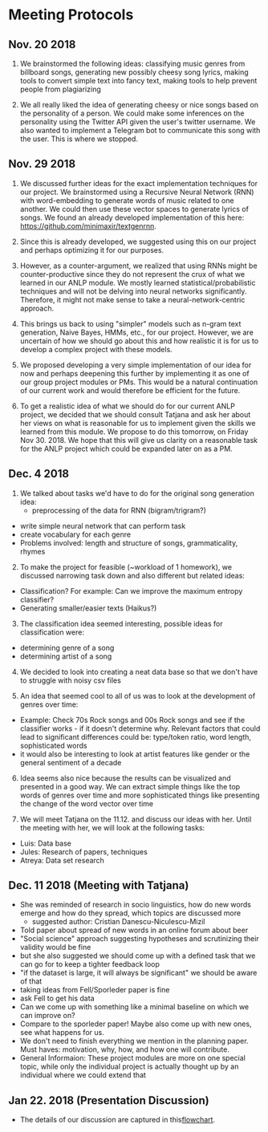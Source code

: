 # Meeting Protocols

## Nov. 20 2018

1. We brainstormed the following ideas: classifying music genres from billboard songs, generating new possibly cheesy song lyrics, making tools to convert simple text into fancy text, making tools to help prevent people from plagiarizing

2. We all really liked the idea of generating cheesy or nice songs based on the personality of a person. We could make some inferences on the personality using the Twitter API given the user's twitter username. We also wanted to implement a Telegram bot to communicate this song with the user. This is where we stopped.

## Nov. 29 2018

1. We discussed further ideas for the exact implementation techniques for our project. We brainstormed using a Recursive Neural Network (RNN) with word-embedding to generate words of music related to one another. We could then use these vector spaces to generate lyrics of songs. We found an already developed implementation of this here: https://github.com/minimaxir/textgenrnn.

2. Since this is already developed, we suggested using this on our project and perhaps optimizing it for our purposes.

3. However, as a counter-argument, we realized that using RNNs might be counter-productive since they do not represent the crux of what we learned in our ANLP module. We mostly learned statistical/probabilistic techniques and will not be delving into neural networks significantly. Therefore, it might not make sense to take a neural-network-centric approach.

4. This brings us back to using "simpler" models such as n-gram text generation, Naive Bayes, HMMs, etc., for our project. However, we are uncertain of how we should go about this and how realistic it is for us to develop a complex project with these models.

5. We proposed developing a very simple implementation of our idea for now and perhaps deepening this further by implementing it as one of our group project modules or PMs. This would be a natural continuation of our current work and would therefore be efficient for the future.

6. To get a realistic idea of what we should do for our current ANLP project, we decided that we should consult Tatjana and ask her about her views on what is reasonable for us to implement given the skills we learned from this module. We propose to do this tomorrow, on Friday Nov 30. 2018. We hope that this will give us clarity on a reasonable task for the ANLP project which could be expanded later on as a PM.


## Dec. 4 2018

1. We talked about tasks we'd have to do for the original song generation idea:
   * preprocessing of the data for RNN (bigram/trigram?)
  * write simple neural network that can perform task
  * create vocabulary for each genre
  * Problems involved: length and structure of songs, grammaticality, rhymes


2. To make the project for feasible (~workload of 1 homework), we discussed narrowing task down and also different but related ideas:
  * Classification? For example: Can we improve the maximum entropy classifier?
  * Generating smaller/easier texts (Haikus?)

3. The classification idea seemed interesting, possible ideas for classification were:
  * determining genre of a song
  * determining artist of a song

4. We decided to look into creating a neat data base so that we don't have to struggle with noisy csv files

5. An idea that seemed cool to all of us was to look at the development of genres over time:
  * Example: Check 70s Rock songs and 00s Rock songs and see if the classifier works - if it doesn't determine why. Relevant factors that could lead to significant differences could be: type/token ratio, word length, sophisticated words
  * it would also be interesting to look at artist features like gender or the general sentiment of a decade

6. Idea seems also nice because the results can be visualized and presented in a good way. We can extract simple things like the top words of genres over time and more sophisticated things like presenting the change of the word vector over time

7. We will meet Tatjana on the 11.12. and discuss our ideas with her. Until the meeting with her, we will look at the following tasks:
  * Luis: Data base
  * Jules: Research of papers, techniques
  * Atreya: Data set research


## Dec. 11 2018 (Meeting with Tatjana)
* She was reminded of research in socio linguistics, how do new words emerge and how do they spread, which topics are discussed more
  * suggested author: Cristian Danescu-Niculescu-Mizil 
* Told paper about spread of new words in an online forum about beer
* "Social science" approach suggesting hypotheses and scrutinizing their validity would be fine 
* but she also suggested we should come up with a defined task that we can go for to keep a tighter feedback loop
* "if the dataset is large, it will always be significant" we should be aware of that
* taking ideas from Fell/Sporleder paper is fine
* ask Fell to get his data
* Can we come up with something like a minimal baseline on which we can improve on?
* Compare to the sporleder paper! Maybe also come up with new ones, see what happens for us.
* We don't need to finish everything we mention in the planning paper. Must haves: motivation, why, how, and how one will contribute.
* General Informaion: These project modules are more on one special topic, while only the individual project is actually thought up by an individual where we could extend that

## Jan 22. 2018 (Presentation Discussion)

* The details of our discussion are captured in this[flowchart](presentation_todos.pdf).
